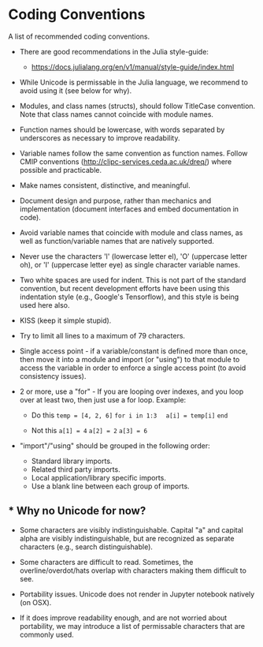 # Coding Conventions

A list of recommended coding conventions.

 - There are good recommendations in the Julia style-guide:
    - https://docs.julialang.org/en/v1/manual/style-guide/index.html

 - While Unicode is permissable in the Julia language, we recommend to avoid using it (see below for why).

 - Modules, and class names (structs), should follow TitleCase convention. Note that class names cannot coincide with module names.

 - Function names should be lowercase, with words separated by underscores as necessary to improve readability.

 - Variable names follow the same convention as function names. Follow CMIP conventions (http://clipc-services.ceda.ac.uk/dreq/) where possible and practicable.

 - Make names consistent, distinctive, and meaningful.

 - Document design and purpose, rather than mechanics and implementation (document interfaces and embed documentation in code).

 - Avoid variable names that coincide with module and class names, as well as function/variable names that are natively supported.

 - Never use the characters 'l' (lowercase letter el), 'O' (uppercase letter oh), or 'I' (uppercase letter eye) as single character variable names.

 - Two white spaces are used for indent. This is not part of the standard convention, but recent development efforts have been using this indentation style (e.g., Google's Tensorflow), and this style is being used here also.

 - KISS (keep it simple stupid).

 - Try to limit all lines to a maximum of 79 characters.

 - Single access point - if a variable/constant is defined more than once, then move it into a module and import (or "using") to that module to access the variable in order to enforce a single access point (to avoid consistency issues).

 - 2 or more, use a "for" - If you are looping over indexes, and you loop over at least two, then just use a for loop. Example:

   - Do this
      `temp = [4, 2, 6]`
      `for i in 1:3`
        `  a[i] = temp[i]`
      `end`

   - Not this
      `a[1] = 4`
      `a[2] = 2`
      `a[3] = 6`

 - "import"/"using" should be grouped in the following order:

   - Standard library imports.
   - Related third party imports.
   - Local application/library specific imports.
   - Use a blank line between each group of imports.



## * Why no Unicode for now?

 - Some characters are visibly indistinguishable. Capital "a" and capital alpha are visibly indistinguishable, but are recognized as separate characters (e.g., search distinguishable).

 - Some characters are difficult to read. Sometimes, the overline/overdot/hats overlap with characters making them difficult to see.

 - Portability issues. Unicode does not render in Jupyter notebook natively (on OSX).

 - If it does improve readability enough, and are not worried about portability, we may introduce a list of permissable characters that are commonly used.


